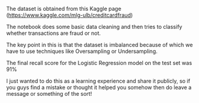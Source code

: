 The dataset is obtained from this Kaggle page (https://www.kaggle.com/mlg-ulb/creditcardfraud)

The notebook does some basic data cleaning and then tries to classify whether transactions are fraud or not.

The key point in this is that the dataset is imbalanced because of which we have to use techniques like Oversampling or Undersampling.

The final recall score for the Logistic Regression model on the test set was 91%

I just wanted to do this as a learning experience and share it publicly, so if you guys find a mistake or thought it helped you somehow then do leave a message or something of the sort!
